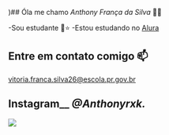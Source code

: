 )## Óla me chamo _Anthony França da Silva_ 🦋🌙


-Sou estudante 🖤⭐
-Estou estudando no [Alura](https://www.alura.com.br)

## Entre em contato comigo 📫
vitoria.franca.silva26@escola.pr.gov.br

## Instagram__ _@Anthonyrxk._

![](https://tenor.com/pt-BR/search/alucard-gifs)
